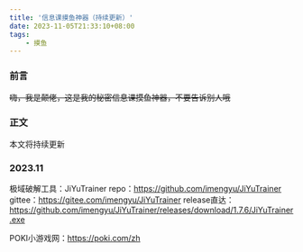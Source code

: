 ```yaml
---
title: '信息课摸鱼神器（持续更新）'
date: 2023-11-05T21:33:10+08:00
tags:
    - 摸鱼
---
```

### 前言
~~嗨，我是颠佬，这是我的秘密信息课摸鱼神器，不要告诉别人哦~~


<!--more-->
### 正文
本文将持续更新

### 2023.11
极域破解工具：JiYuTrainer
repo：https://github.com/imengyu/JiYuTrainer
gittee：https://gitee.com/imengyu/JiYuTrainer
release直达：https://github.com/imengyu/JiYuTrainer/releases/download/1.7.6/JiYuTrainer.exe

POKI小游戏网：https://poki.com/zh
